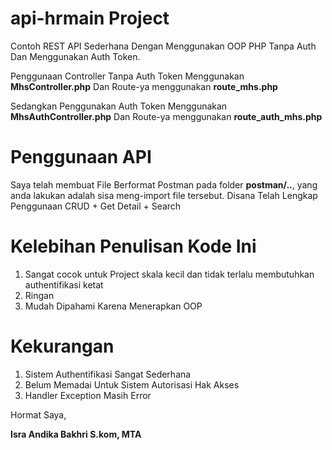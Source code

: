 # api-hrmain Project

Contoh REST API Sederhana Dengan Menggunakan OOP PHP Tanpa Auth Dan Menggunakan Auth Token.

Penggunaan Controller Tanpa Auth Token Menggunakan **MhsController.php** Dan Route-ya menggunakan **route_mhs.php**

Sedangkan Penggunakan Auth Token Menggunakan **MhsAuthController.php** Dan Route-ya menggunakan **route_auth_mhs.php**


# Penggunaan API

Saya telah membuat File Berformat Postman pada folder **postman/..**, yang anda lakukan adalah sisa meng-import file tersebut.
Disana Telah Lengkap Penggunaan CRUD + Get Detail + Search


# Kelebihan Penulisan Kode Ini
  
  1. Sangat cocok untuk Project skala kecil dan tidak terlalu membutuhkan authentifikasi ketat
  2. Ringan
  3. Mudah Dipahami Karena Menerapkan OOP

# Kekurangan

  1. Sistem Authentifikasi Sangat Sederhana
  2. Belum Memadai Untuk Sistem Autorisasi Hak Akses
  3. Handler Exception Masih Error







  Hormat Saya,






  **Isra Andika Bakhri S.kom, MTA**